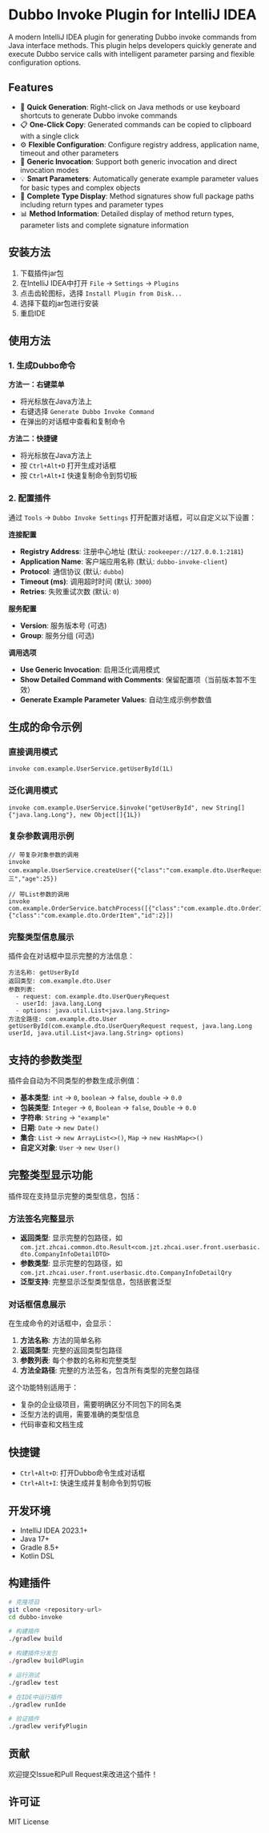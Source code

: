 # Dubbo Invoke Plugin for IntelliJ IDEA

<!-- Plugin description -->
A modern IntelliJ IDEA plugin for generating Dubbo invoke commands from Java interface methods. This plugin helps developers quickly generate and execute Dubbo service calls with intelligent parameter parsing and flexible configuration options.

## Features

- 🚀 **Quick Generation**: Right-click on Java methods or use keyboard shortcuts to generate Dubbo invoke commands
- 📋 **One-Click Copy**: Generated commands can be copied to clipboard with a single click
- ⚙️ **Flexible Configuration**: Configure registry address, application name, timeout and other parameters
- 🔧 **Generic Invocation**: Support both generic invocation and direct invocation modes
- 💡 **Smart Parameters**: Automatically generate example parameter values for basic types and complex objects
- 🎯 **Complete Type Display**: Method signatures show full package paths including return types and parameter types
- 📊 **Method Information**: Detailed display of method return types, parameter lists and complete signature information
<!-- Plugin description end -->

## 安装方法

1. 下载插件jar包
2. 在IntelliJ IDEA中打开 `File` -> `Settings` -> `Plugins`
3. 点击齿轮图标，选择 `Install Plugin from Disk...`
4. 选择下载的jar包进行安装
5. 重启IDE

## 使用方法

### 1. 生成Dubbo命令

**方法一：右键菜单**
- 将光标放在Java方法上
- 右键选择 `Generate Dubbo Invoke Command`
- 在弹出的对话框中查看和复制命令

**方法二：快捷键**
- 将光标放在Java方法上
- 按 `Ctrl+Alt+D` 打开生成对话框
- 按 `Ctrl+Alt+I` 快速复制命令到剪切板

### 2. 配置插件

通过 `Tools` -> `Dubbo Invoke Settings` 打开配置对话框，可以自定义以下设置：

**连接配置**
- **Registry Address**: 注册中心地址 (默认: `zookeeper://127.0.0.1:2181`)
- **Application Name**: 客户端应用名称 (默认: `dubbo-invoke-client`)
- **Protocol**: 通信协议 (默认: `dubbo`)
- **Timeout (ms)**: 调用超时时间 (默认: `3000`)
- **Retries**: 失败重试次数 (默认: `0`)

**服务配置**
- **Version**: 服务版本号 (可选)
- **Group**: 服务分组 (可选)

**调用选项**
- **Use Generic Invocation**: 启用泛化调用模式
- **Show Detailed Command with Comments**: 保留配置项（当前版本暂不生效）
- **Generate Example Parameter Values**: 自动生成示例参数值

## 生成的命令示例

### 直接调用模式
```
invoke com.example.UserService.getUserById(1L)
```

### 泛化调用模式
```
invoke com.example.UserService.$invoke("getUserById", new String[]{"java.lang.Long"}, new Object[]{1L})
```

### 复杂参数调用示例
```
// 带复杂对象参数的调用
invoke com.example.UserService.createUser({"class":"com.example.dto.UserRequest","name":"张三","age":25})

// 带List参数的调用
invoke com.example.OrderService.batchProcess([{"class":"com.example.dto.OrderItem","id":1},{"class":"com.example.dto.OrderItem","id":2}])
```

### 完整类型信息展示
插件会在对话框中显示完整的方法信息：
```
方法名称: getUserById
返回类型: com.example.dto.User
参数列表: 
  - request: com.example.dto.UserQueryRequest
  - userId: java.lang.Long
  - options: java.util.List<java.lang.String>
方法全路径: com.example.dto.User getUserById(com.example.dto.UserQueryRequest request, java.lang.Long userId, java.util.List<java.lang.String> options)
```

## 支持的参数类型

插件会自动为不同类型的参数生成示例值：

- **基本类型**: `int` -> `0`, `boolean` -> `false`, `double` -> `0.0`
- **包装类型**: `Integer` -> `0`, `Boolean` -> `false`, `Double` -> `0.0`
- **字符串**: `String` -> `"example"`
- **日期**: `Date` -> `new Date()`
- **集合**: `List` -> `new ArrayList<>()`, `Map` -> `new HashMap<>()`
- **自定义对象**: `User` -> `new User()`

## 完整类型显示功能

插件现在支持显示完整的类型信息，包括：

### 方法签名完整显示
- **返回类型**: 显示完整的包路径，如 `com.jzt.zhcai.common.dto.Result<com.jzt.zhcai.user.front.userbasic.dto.CompanyInfoDetailDTO>`
- **参数类型**: 显示完整的包路径，如 `com.jzt.zhcai.user.front.userbasic.dto.CompanyInfoDetailQry`
- **泛型支持**: 完整显示泛型类型信息，包括嵌套泛型

### 对话框信息展示
在生成命令的对话框中，会显示：
1. **方法名称**: 方法的简单名称
2. **返回类型**: 完整的返回类型包路径
3. **参数列表**: 每个参数的名称和完整类型
4. **方法全路径**: 完整的方法签名，包含所有类型的完整包路径

这个功能特别适用于：
- 复杂的企业级项目，需要明确区分不同包下的同名类
- 泛型方法的调用，需要准确的类型信息
- 代码审查和文档生成

## 快捷键

- `Ctrl+Alt+D`: 打开Dubbo命令生成对话框
- `Ctrl+Alt+I`: 快速生成并复制命令到剪切板

## 开发环境

- IntelliJ IDEA 2023.1+
- Java 17+
- Gradle 8.5+
- Kotlin DSL

## 构建插件

```bash
# 克隆项目
git clone <repository-url>
cd dubbo-invoke

# 构建插件
./gradlew build

# 构建插件分发包
./gradlew buildPlugin

# 运行测试
./gradlew test

# 在IDE中运行插件
./gradlew runIde

# 验证插件
./gradlew verifyPlugin
```

## 贡献

欢迎提交Issue和Pull Request来改进这个插件！

## 许可证

MIT License
